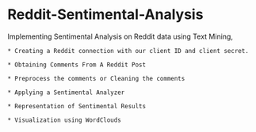 # Reddit-Sentimental-Analysis
Implementing Sentimental Analysis on Reddit data using Text Mining,
    
    * Creating a Reddit connection with our client ID and client secret.
    
    * Obtaining Comments From A Reddit Post
    
    * Preprocess the comments or Cleaning the comments
    
    * Applying a Sentimental Analyzer
    
    * Representation of Sentimental Results
    
    * Visualization using WordClouds
    
